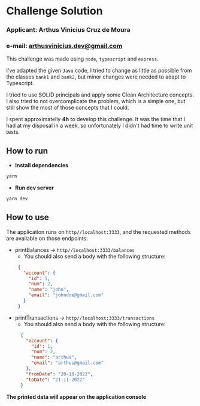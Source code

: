 # Challenge Solution

### Applicant: Arthus Vinicius Cruz de Moura
### e-mail: arthusvinicius.dev@gmail.com 

This challenge was made using `node`, `typescript` and `express`.

I've adapted the given `Java` code, I tried to change as little as possible from the classes `bank1` and `bank2`, but minor changes were needed to adapt to Typescript.

I tried to use SOLID principals and apply some Clean Architecture concepts. I also tried to not overcomplicate the problem, which is a simple one, but still show the most of those concepts that I could.

I spent approximatelly **4h** to develop this challenge. It was the time that I had at my disposal in a week, so unfortunately I didn't had time to write unit tests. 

## How to run

- **Install dependencies**

```bash
yarn
```

- **Run dev server**
```bash
yarn dev
```

## How to use
The application runs on `http//localhost:3333`, and the requested methods are available on those endpoints:
- printBalances -> `http//localhost:3333/balances`
  - You should also send a body with the following structure:
   ```json
    {
      "account": {
        "id": 1,
        "num": 2,
        "name": "john",
        "email": "johndoe@gmail.com"
      }
    }
   ```
- printTransactions -> `http//localhost:3333/transactions`
  - You should also send a body with the following structure:
  ```json
    {
      "account": {
        "id": 1,
        "num": 2,
        "name": "arthus",
        "email": "arthus@gmail.com"
      },
      "fromDate": "20-10-2022",
      "toDate": "21-11-2022"
    }
  ```

**The printed data will appear on the application console**